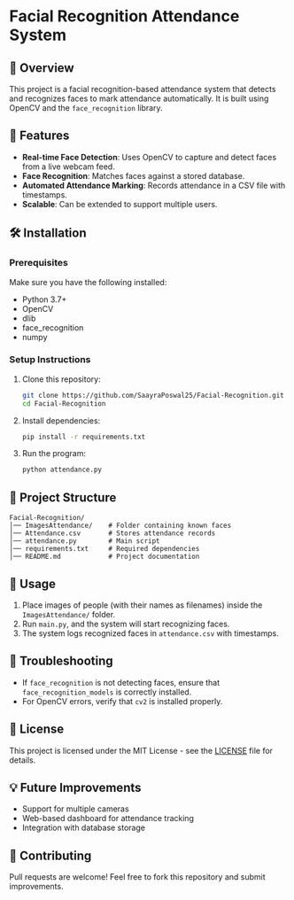 # Facial Recognition Attendance System

## 📌 Overview
This project is a facial recognition-based attendance system that detects and recognizes faces to mark attendance automatically. It is built using OpenCV and the `face_recognition` library.

## 🚀 Features
- **Real-time Face Detection**: Uses OpenCV to capture and detect faces from a live webcam feed.
- **Face Recognition**: Matches faces against a stored database.
- **Automated Attendance Marking**: Records attendance in a CSV file with timestamps.
- **Scalable**: Can be extended to support multiple users.

## 🛠️ Installation
### Prerequisites
Make sure you have the following installed:
- Python 3.7+
- OpenCV
- dlib
- face_recognition
- numpy

### Setup Instructions
1. Clone this repository:
   ```sh
   git clone https://github.com/SaayraPoswal25/Facial-Recognition.git
   cd Facial-Recognition
   ```
2. Install dependencies:
   ```sh
   pip install -r requirements.txt
   ```
3. Run the program:
   ```sh
   python attendance.py
   ```

## 📂 Project Structure
```
Facial-Recognition/
│── ImagesAttendance/    # Folder containing known faces
│── Attendance.csv       # Stores attendance records
│── attendance.py        # Main script
│── requirements.txt     # Required dependencies
│── README.md            # Project documentation
```

## 📸 Usage
1. Place images of people (with their names as filenames) inside the `ImagesAttendance/` folder.
2. Run `main.py`, and the system will start recognizing faces.
3. The system logs recognized faces in `attendance.csv` with timestamps.

## 🔧 Troubleshooting
- If `face_recognition` is not detecting faces, ensure that `face_recognition_models` is correctly installed.
- For OpenCV errors, verify that `cv2` is installed properly.

## 📜 License
This project is licensed under the MIT License - see the [LICENSE](LICENSE) file for details.

## 💡 Future Improvements
- Support for multiple cameras
- Web-based dashboard for attendance tracking
- Integration with database storage

## 🙌 Contributing
Pull requests are welcome! Feel free to fork this repository and submit improvements.
